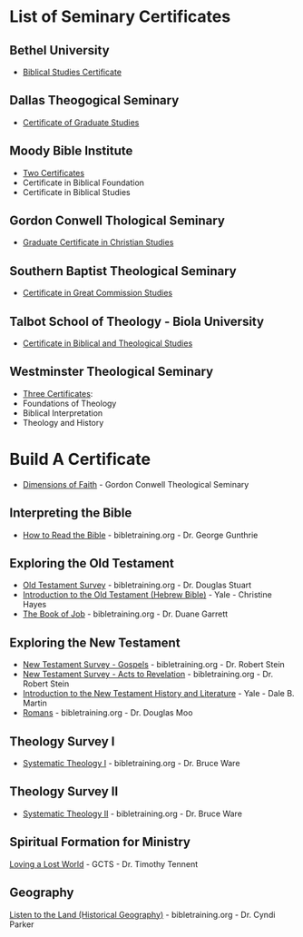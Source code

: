 # List of Seminary Certificates

## Bethel University

* [Biblical Studies Certificate](https://www.bethel.edu/seminary/academics/certificates/biblical-studies/)

## Dallas Theogogical Seminary

* [Certificate of Graduate Studies](https://www.dts.edu/academics/degrees-programs/certificate-of-graduate-studies/#curriculum)

## Moody Bible Institute

* [Two Certificates](https://www.moody.edu/academics/grad-certificates/)
* Certificate in Biblical Foundation
* Certificate in Biblical Studies

## Gordon Conwell Thological Seminary

* [Graduate Certificate in Christian Studies](https://www.gordonconwell.edu/degrees/graduate-certificates/christian-studies/)

## Southern Baptist Theological Seminary

* [Certificate in Great Commission Studies](https://www.sbts.edu/academics/programs/online-graduate-certificate/)

## Talbot School of Theology - Biola University

* [Certificate in Biblical and Theological Studies](https://www.biola.edu/degrees/g/biblical-and-theological-studies-certificate)

## Westminster Theological Seminary

* [Three Certificates](https://www.wts.edu/programs/tsc?gclid=Cj0KCQjwt-6LBhDlARIsAIPRQcJ_2wA7XC-zg2va-20xSPhtZPYUT_oFQJv0Pr7vgTJxp0yQzv5jNMkaAtRdEALw_wcB):
* Foundations of Theology
* Biblical Interpretation
* Theology and History

# Build A Certificate

* [Dimensions of Faith](https://www.gordonconwell.edu/dimensions-of-the-faith/) - Gordon Conwell Theological Seminary

## Interpreting the Bible
* [How to Read the Bible](https://www.biblicaltraining.org/read-bible/george-guthrie) - bibletraining.org - Dr. George Gunthrie

## Exploring the Old Testament
* [Old Testament Survey](https://www.biblicaltraining.org/old-testament-survey/douglas-stuart?page=1) - bibletraining.org - Dr. Douglas Stuart
* [Introduction to the Old Testament (Hebrew Bible)](https://oyc.yale.edu/NODE/241) - Yale - Christine Hayes
* [The Book of Job](https://www.biblicaltraining.org/book-of-job/duane-garrett) - bibletraining.org - Dr. Duane Garrett

## Exploring the New Testament
* [New Testament Survey - Gospels](https://www.biblicaltraining.org/new-testament-survey-1/robert-stein) - bibletraining.org - Dr. Robert Stein
* [New Testament Survey - Acts to Revelation](https://www.biblicaltraining.org/new-testament-survey-2/robert-stein) - bibletraining.org - Dr. Robert Stein
* [Introduction to the New Testament History and Literature](https://oyc.yale.edu/NODE/246) - Yale - Dale B. Martin
* [Romans](https://www.biblicaltraining.org/romans/douglas_moo) - bibletraining.org - Dr. Douglas Moo

## Theology Survey I
* [Systematic Theology I](https://www.biblicaltraining.org/systematic-theology-1/bruce-ware) - bibletraining.org - Dr. Bruce Ware

## Theology Survey II
* [Systematic Theology II](https://www.biblicaltraining.org/systematic-theology-2/bruce-ware) - bibletraining.org - Dr. Bruce Ware

## Spiritual Formation for Ministry
[Loving a Lost World](https://www.gordonconwell.edu/dimensions-of-the-faith/#world-missions) - GCTS - Dr. Timothy Tennent

## Geography
[Listen to the Land (Historical Geography)](https://www.biblicaltraining.org/listen-land/cyndi-parker) - bibletraining.org - Dr. Cyndi Parker
